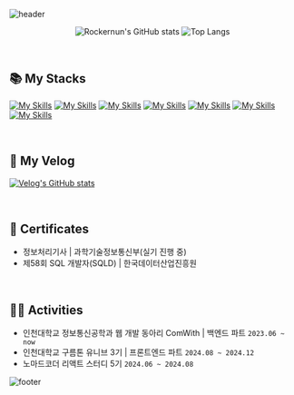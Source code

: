 ![header](https://capsule-render.vercel.app/api?type=waving&color=auto&height=200&section=header&text=😁%20Welcome%20to%20my%20Github!&fontSize=63)

<div align="center">
<!-- 통계 -->

![Rockernun's GitHub stats](https://github-readme-streak-stats.herokuapp.com/?user=Rockernun&theme=radical&center=true)
![Top Langs](https://github-readme-stats.vercel.app/api/top-langs/?username=Rockernun&layout=compact&theme=radical)

</div>

&nbsp;

###

<h2>📚 My Stacks</h2>

[![My Skills](https://skillicons.dev/icons?i=java&theme=dark)](https://skillicons.dev)
[![My Skills](https://skillicons.dev/icons?i=spring&theme=dark)](https://skillicons.dev)
[![My Skills](https://skillicons.dev/icons?i=mysql&theme=dark)](https://skillicons.dev)
[![My Skills](https://skillicons.dev/icons?i=hibernate&theme=dark)](https://skillicons.dev)
[![My Skills](https://skillicons.dev/icons?i=aws&theme=dark)](https://skillicons.dev)
[![My Skills](https://skillicons.dev/icons?i=docker&theme=dark)](https://skillicons.dev)
[![My Skills](https://skillicons.dev/icons?i=git&theme=dark)](https://skillicons.dev)

&nbsp;

<h2>📝 My Velog</h2>

[![Velog's GitHub stats](https://velog-readme-stats.vercel.app/api?name=rocker_nun)](https://github.com/eungyeole/velog-readme-stats)

&nbsp;

## 📃 Certificates
- 정보처리기사 | 과학기술정보통신부(실기 진행 중)
- 제58회 SQL 개발자(SQLD) | 한국데이터산업진흥원 

&nbsp;

## 🏃‍♀️ Activities
- 인천대학교 정보통신공학과 웹 개발 동아리 ComWith | 백엔드 파트 `2023.06 ~ now`
- 인천대학교 구름톤 유니브 3기 | 프론트엔드 파트 `2024.08 ~ 2024.12`
- 노마드코더 리액트 스터디 5기 `2024.06 ~ 2024.08`





![footer](https://capsule-render.vercel.app/api?type=waving&color=auto&height=100&section=footer)
